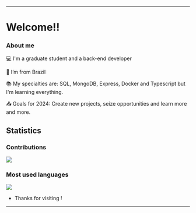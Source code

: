 ----------------------------------------------------------------------------

# Welcome!!

### About me

:computer: I'm a graduate student and a back-end developer

:house_with_garden: I’m from Brazil

:books: My specialties are: SQL, MongoDB, Express, Docker and Typescript but I'm learning everything.

:outbox_tray: Goals for 2024: Create new projects, seize opportunities and learn more and more.
 
## Statistics

### Contributions
 <img  src="https://streak-stats.demolab.com/?user=Guilherme-07062002&theme=radical"/> 

### Most used languages
 <img  src="https://github-readme-stats.vercel.app/api/top-langs/?username=Guilherme-07062002&bg_color=141321&title_color=D83A7C&text_color=A9FEF7&layout=compact&hide_title=true"/>

</br>

- Thanks for visiting !

----------------------------------------------------------------------------------
